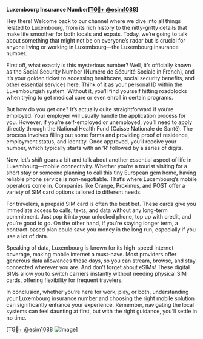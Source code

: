 **Luxembourg Insurance Number[[TG💪+ @esim1088](https://t.me/s/esim1088)]**

Hey there! Welcome back to our channel where we dive into all things related to Luxembourg, from its rich history to the nitty-gritty details that make life smoother for both locals and expats. Today, we’re going to talk about something that might not be on everyone’s radar but is crucial for anyone living or working in Luxembourg—the Luxembourg insurance number.

First off, what exactly is this mysterious number? Well, it’s officially known as the Social Security Number (Numéro de Sécurité Sociale in French), and it’s your golden ticket to accessing healthcare, social security benefits, and other essential services here. Think of it as your personal ID within the Luxembourgish system. Without it, you’ll find yourself hitting roadblocks when trying to get medical care or even enroll in certain programs.

But how do you get one? It’s actually quite straightforward if you’re employed. Your employer will usually handle the application process for you. However, if you’re self-employed or unemployed, you’ll need to apply directly through the National Health Fund (Caisse Nationale de Santé). The process involves filling out some forms and providing proof of residence, employment status, and identity. Once approved, you’ll receive your number, which typically starts with an ‘R’ followed by a series of digits.

Now, let’s shift gears a bit and talk about another essential aspect of life in Luxembourg—mobile connectivity. Whether you’re a tourist visiting for a short stay or someone planning to call this tiny European gem home, having reliable phone service is non-negotiable. That’s where Luxembourg’s mobile operators come in. Companies like Orange, Proximus, and POST offer a variety of SIM card options tailored to different needs.

For travelers, a prepaid SIM card is often the best bet. These cards give you immediate access to calls, texts, and data without any long-term commitment. Just pop it into your unlocked phone, top up with credit, and you’re good to go. On the other hand, if you’re staying longer term, a contract-based plan could save you money in the long run, especially if you use a lot of data.

Speaking of data, Luxembourg is known for its high-speed internet coverage, making mobile internet a must-have. Most providers offer generous data allowances these days, so you can stream, browse, and stay connected wherever you are. And don’t forget about eSIMs! These digital SIMs allow you to switch carriers instantly without needing physical SIM cards, offering flexibility for frequent travelers.

In conclusion, whether you’re here for work, play, or both, understanding your Luxembourg insurance number and choosing the right mobile solution can significantly enhance your experience. Remember, navigating the local systems can feel daunting at first, but with the right guidance, you’ll settle in no time.

[[TG💪+ @esim1088](https://t.me/s/esim1088) ![Image](https://i.postimg.cc/Y0z9fWf4/image.png)]